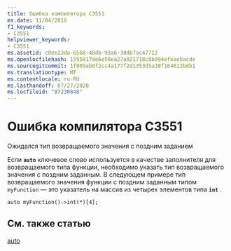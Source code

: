 ```yaml
---
title: Ошибка компилятора C3551
ms.date: 11/04/2016
f1_keywords:
- C3551
helpviewer_keywords:
- C3551
ms.assetid: c8ee23da-6568-40db-93a6-3ddb7ac47712
ms.openlocfilehash: 1555817de6e50ea27a021718c8b094efeaebacde
ms.sourcegitcommit: 1f009ab0f2cc4a177f2d1353d5a38f164612bdb1
ms.translationtype: MT
ms.contentlocale: ru-RU
ms.lasthandoff: 07/27/2020
ms.locfileid: "87230848"
---
```

# <a name="compiler-error-c3551"></a>Ошибка компилятора C3551

Ожидался тип возвращаемого значения с поздним заданием

Если **`auto`** ключевое слово используется в качестве заполнителя для возвращаемого типа функции, необходимо указать тип возвращаемого значения с поздним заданным. В следующем примере тип возвращаемого значения функции с поздним заданным типом `myFunction` — это указатель на массив из четырех элементов типа **`int`** .

```
auto myFunction()->int(*)[4];
```

## <a name="see-also"></a>См. также статью

[auto](../../cpp/auto-cpp.md)
